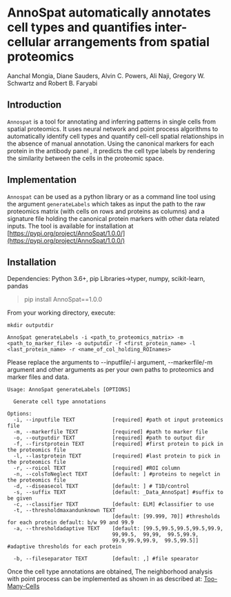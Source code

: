 # AnnoSpat automatically annotates cell types and quantifies inter-cellular arrangements from spatial proteomics
Aanchal Mongia, Diane Sauders, Alvin C. Powers, Ali Naji, Gregory W. Schwartz and Robert B. Faryabi

## Introduction
`Annospat` is a tool for annotating and inferring patterns in single cells from spatial
proteomics. It uses neural network and point process algorithms to automatically identify cell types and quantify cell-cell spatial relationships in the absence of manual annotation. Using the canonical markers for each protein in the antibody panel , it predicts the cell type labels by rendering the similarity between the cells in the proteomic space.




## Implementation
`Annospat` can be used as a python library or as a command line tool using the argument `generateLabels` which takes as input the path to the raw proteomics matrix (with cells on rows and proteins as columns) and a signature file holding the canonical protein markers with other data related inputs. 
The tool is available for installation at [https://pypi.org/project/AnnoSpat/1.0.0/](https://pypi.org/project/AnnoSpat/1.0.0/)


## Installation
Dependencies: Python 3.6+, pip 
Libraries->typer, numpy, scikit-learn, pandas 

> pip install AnnoSpat==1.0.0


From your working directory, execute:
```
mkdir outputdir
```
<!--
 AnnoSpat generateLabels -i /mnt/data2/aanchal/data/IMC_T1D/raw_data/mgDF.csv -m /mnt/data2/aanchal/data/IMC_T1D/signatures_T1D_withImmuneCelltypes_withNegMarkers_d.csv -o delete_outputdir -f 'HLA.ABC' -l 'Ghrelin' -r 'TIFFfilename' -t '[99.9,99.999,70]' -a '[99.5,99.5,99.5,99.5,99.9,99,99.5,99,99,99.5,99.9,99.9,99.9,99.9,99.5,99.9]' -d 'Status'

python3 run.py generateLabels -i /mnt/data2/aanchal/data/IMC_T1D/raw_data/mgDF.csv -m /mnt/data2/aanchal/data/IMC_T1D/signatures_T1D_withImmuneCelltypes_withNegMarkers_d.csv -o delete_outputdir -f 'HLA.ABC' -l 'Ghrelin' -r 'Status'
-->
```
AnnoSpat generateLabels -i <path_to_proteomics_matrix> -m <path_to_marker_file> -o outputdir -f <first_protein_name> -l <last_protein_name> -r <name_of_col_holding_ROInames>
```
Please replace the arguments to --inputfile/-i argument, --markerfile/-m argument and other arguments as per your own paths to proteomics and marker files and data.

```
Usage: AnnoSpat generateLabels [OPTIONS]

  Generate cell type annotations

Options:
  -i, --inputfile TEXT            [required] #path ot input proteomics file
  -m, --markerfile TEXT           [required] #path to marker file
  -o, --outputdir TEXT            [required] #path to output dir
  -f, --firstprotein TEXT         [required] #first protein to pick in the proteomics file
  -l, --lastprotein TEXT          [required] #last protein to pick in the proteomics file
  -r, --roicol TEXT               [required] #ROI column
  -n, --colsToNeglect TEXT        [default: ] #proteins to negelct in the proteomics file
  -d, --diseasecol TEXT           [default: ] # T1D/control
  -s, --suffix TEXT               [default: _Data_AnnoSpat] #suffix to be given
  -c, --classifier TEXT           [default: ELM] #classifier to use 
  -t, --thresholdmaxandunknown TEXT
                                  [default: [99.999, 70]] #thresholds for each protein default: b/w 99 and 99.9
  -a, --thresholdadaptive TEXT    [default: [99.5,99.5,99.5,99.5,99.9,
                                  99,99.5,  99,99,  99.5,99.9,
                                  99.9,99.9,99.9,  99.5,99.5]] #adaptive thresholds for each protein

  -b, --fileseparator TEXT        [default: ,] #file spearator    
```

<!--
## Edit source 



> git clone https://github.com/faryabiLab/AnnoSpat.git

> cd AnnoSpat


> mkdir outputdir

> python3 run.py generateLabels -i <path_to_proteomics_matrix> -m <path_to_marker_file> -o outputdir -f <first_protein_name> -l <last_protein_name> -r <name_of_col_holding_ROInames>
-->




Once the cell type annotations are obtained, The neighborhood analysis with point process can be implemented as shown in as described at: [Too-Many-Cells](https://gregoryschwartz.github.io/too-many-cells/#spatial)

